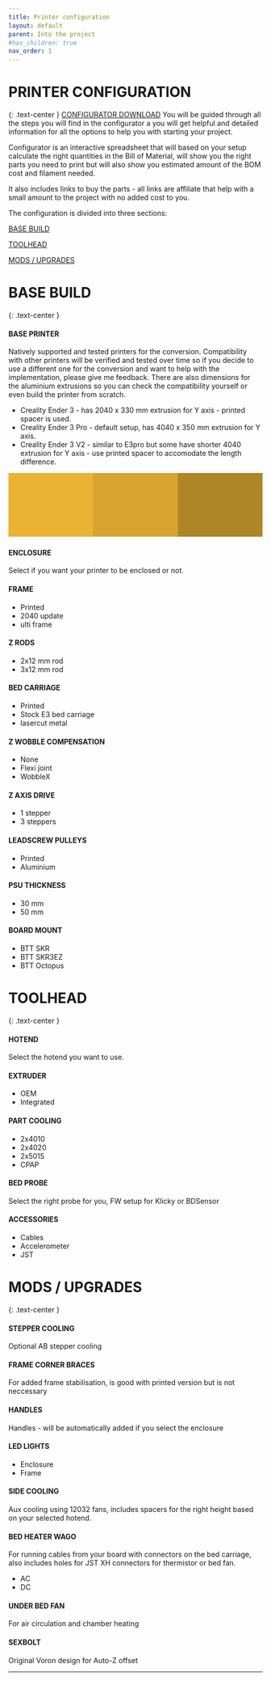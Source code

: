 ```yaml
---
title: Printer configuration
layout: default
parent: Into the project
#has_children: true
nav_order: 1
---
```


# PRINTER CONFIGURATION
{: .text-center }
[CONFIGURATOR DOWNLOAD]
You will be guided through all the steps you will find in the configurator a you will get helpful and detailed information for all the options to help you with starting your project.

Configurator is an interactive spreadsheet that will based on your setup calculate the right quantities in the Bill of Material, will show you the right parts you need to print but will also show you estimated amount of the BOM cost and filament needed.

It also includes links to buy the parts - all links are affiliate that help with a small amount to the project with no added cost to you.

The configuration is divided into three sections:

[BASE BUILD]

[TOOLHEAD]

[MODS / UPGRADES]

# BASE BUILD
{: .text-center }

#### BASE PRINTER
Natively supported and tested printers for the conversion. Compatibility with other printers will be verified and tested over time so if you decide to use a different one for the conversion and want to help with the implementation, please give me feedback. There are also dimensions for the aluminium extrusions so you can check the compatibility yourself or even build the printer from scratch.
- Creality Ender 3 - has 2040 x 330 mm extrusion for Y axis - printed spacer is used.
- Creality Ender 3 Pro - default setup, has 4040 x 350 mm extrusion for Y axis.
- Creality Ender 3 V2 - similar to E3pro but some have shorter 4040 extrusion for Y axis - use printed spacer to accomodate the length difference.

![](./assets/images/config_layout.png)

#### ENCLOSURE
Select if you want your printer to be enclosed or not.

#### FRAME
- Printed
- 2040 update
- ulti frame

#### Z RODS
- 2x12 mm rod
- 3x12 mm rod

#### BED CARRIAGE
- Printed
- Stock E3 bed carriage
- lasercut metal

#### Z WOBBLE COMPENSATION
- None
- Flexi joint
- WobbleX

#### Z AXIS DRIVE
- 1 stepper
- 3 steppers

#### LEADSCREW PULLEYS
- Printed
- Aluminium

#### PSU THICKNESS
- 30 mm
- 50 mm

#### BOARD MOUNT
- BTT SKR
- BTT SKR3EZ
- BTT Octopus

# TOOLHEAD
{: .text-center }

#### HOTEND
Select the hotend you want to use.

#### EXTRUDER
- OEM
- Integrated

#### PART COOLING
- 2x4010
- 2x4020
- 2x5015
- CPAP

#### BED PROBE
Select the right probe for you, FW setup for Klicky or BDSensor

#### ACCESSORIES
- Cables
- Accelerometer
- JST

# MODS / UPGRADES
{: .text-center }

#### STEPPER COOLING
Optional AB stepper cooling

#### FRAME CORNER BRACES
For added frame stabilisation, is good with printed version but is not neccessary

#### HANDLES
Handles - will be automatically added if you select the enclosure

#### LED LIGHTS
- Enclosure
- Frame

#### SIDE COOLING
Aux cooling using 12032 fans, includes spacers for the right height based on your selected hotend.

#### BED HEATER WAGO
For running cables from your board with connectors on the bed carriage, also includes holes for JST XH connectors for thermistor or bed fan.
- AC
- DC

#### UNDER BED FAN
For air circulation and chamber heating

#### SEXBOLT
Original Voron design for Auto-Z offset

---
[CONFIGURATOR DOWNLOAD]: LINK
[BASE BUILD]: https://rh3d.github.io/E3NG_docs/configure.html#base-build
[TOOLHEAD]: https://rh3d.github.io/E3NG_docs/configure.html#toolhead
[MODS / UPGRADES]: https://rh3d.github.io/E3NG_docs/configure.html#mods--upgrades
